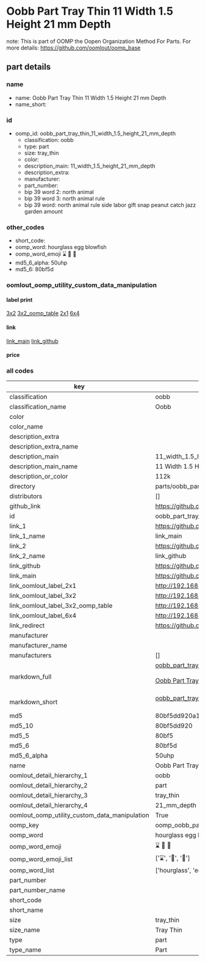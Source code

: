 # Oobb Part Tray Thin 11 Width 1.5 Height 21 mm Depth  

note: This is part of OOMP the Oopen Organization Method For Parts. For more details: https://github.com/oomlout/oomp_base

##  part details
  







### name
* name: Oobb Part Tray Thin 11 Width 1.5 Height 21 mm Depth
* name_short: 
### id
* oomp_id: oobb_part_tray_thin_11_width_1.5_height_21_mm_depth
  * classification: oobb
  * type: part
  * size: tray_thin
  * color: 
  * description_main: 11_width_1.5_height_21_mm_depth
  * description_extra: 
  * manufacturer: 
  * part_number: 
  * bip 39 word 2: north animal
  * bip 39 word 3: north animal rule
  * bip 39 word: north animal rule side labor gift snap peanut catch jazz garden amount

### other_codes
* short_code: 
* oomp_word: hourglass egg blowfish
* oomp_word_emoji :hourglass: :egg: :blowfish:
* md5_6_alpha: 50uhp
* md5_6: 80bf5d






### oomlout_oomp_utility_custom_data_manipulation
#### label print
[3x2](http://192.168.1.245:1112/?label=oomp%2050uhp)
[3x2_oomp_table](http://192.168.1.108:1112/?label=oomp%2050uhp)
[2x1](http://192.168.1.242:1112/?label=oomp%2050uhp)
[6x4](http://192.168.1.55:1112/?label=oomp%2050uhp)    

#### link

[link_main](https://github.com/oomlout/oomlout_oomp_version_1_messy/tree/main/parts/oobb_part_tray_thin_11_width_1.5_height_21_mm_depth) [link_github](https://github.com/oomlout/oomlout_oomp_version_1_messy/tree/main/parts/oobb_part_tray_thin_11_width_1.5_height_21_mm_depth)                             

#### price







### all codes 
| key | value |  
| --- | --- |  
| classification | oobb |  
| classification_name | Oobb |  
| color |  |  
| color_name |  |  
| description_extra |  |  
| description_extra_name |  |  
| description_main | 11_width_1.5_height_21_mm_depth |  
| description_main_name | 11 Width 1.5 Height 21 mm Depth |  
| description_or_color | 112k |  
| directory | parts/oobb_part_tray_thin_11_width_1.5_height_21_mm_depth |  
| distributors | [] |  
| github_link | https://github.com/oomlout/oomlout_oomp_part_src/tree/main/parts/oobb_part_tray_thin_11_width_1.5_height_21_mm_depth |  
| id | oobb_part_tray_thin_11_width_1.5_height_21_mm_depth |  
| link_1 | https://github.com/oomlout/oomlout_oomp_version_1_messy/tree/main/parts/oobb_part_tray_thin_11_width_1.5_height_21_mm_depth |  
| link_1_name | link_main |  
| link_2 | https://github.com/oomlout/oomlout_oomp_version_1_messy/tree/main/parts/oobb_part_tray_thin_11_width_1.5_height_21_mm_depth |  
| link_2_name | link_github |  
| link_github | https://github.com/oomlout/oomlout_oomp_version_1_messy/tree/main/parts/oobb_part_tray_thin_11_width_1.5_height_21_mm_depth |  
| link_main | https://github.com/oomlout/oomlout_oomp_version_1_messy/tree/main/parts/oobb_part_tray_thin_11_width_1.5_height_21_mm_depth |  
| link_oomlout_label_2x1 | http://192.168.1.242:1112/?label=oomp%2050uhp |  
| link_oomlout_label_3x2 | http://192.168.1.245:1112/?label=oomp%2050uhp |  
| link_oomlout_label_3x2_oomp_table | http://192.168.1.108:1112/?label=oomp%2050uhp |  
| link_oomlout_label_6x4 | http://192.168.1.55:1112/?label=oomp%2050uhp |  
| link_redirect | https://github.com/oomlout/oomlout_oomp_version_1_messy/tree/main/parts/oobb_part_tray_thin_11_width_1.5_height_21_mm_depth |  
| manufacturer |  |  
| manufacturer_name |  |  
| manufacturers | [] |  
| markdown_full | [oobb_part_tray_thin_11_width_1.5_height_21_mm_depth](none)<br>[](none)<br>[Oobb Part Tray Thin 11 Width 1.5 Height 21 Mm Depth](none)<br><br> |  
| markdown_short | [oobb_part_tray_thin_11_width_1.5_height_21_mm_depth](none)<br><br> |  
| md5 | 80bf5dd920a1f9a9873e2c7f7a4244b2 |  
| md5_10 | 80bf5dd920 |  
| md5_5 | 80bf5 |  
| md5_6 | 80bf5d |  
| md5_6_alpha | 50uhp |  
| name | Oobb Part Tray Thin 11 Width 1.5 Height 21 mm Depth |  
| oomlout_detail_hierarchy_1 | oobb |  
| oomlout_detail_hierarchy_2 | part |  
| oomlout_detail_hierarchy_3 | tray_thin |  
| oomlout_detail_hierarchy_4 | 21_mm_depth |  
| oomlout_oomp_utility_custom_data_manipulation | True |  
| oomp_key | oomp_oobb_part_tray_thin_11_width_1.5_height_21_mm_depth |  
| oomp_word | hourglass egg blowfish |  
| oomp_word_emoji | :hourglass: :egg: :blowfish: |  
| oomp_word_emoji_list | [':hourglass:', ':egg:', ':blowfish:'] |  
| oomp_word_list | ['hourglass', 'egg', 'blowfish'] |  
| part_number |  |  
| part_number_name |  |  
| short_code |  |  
| short_name |  |  
| size | tray_thin |  
| size_name | Tray Thin |  
| type | part |  
| type_name | Part |  
